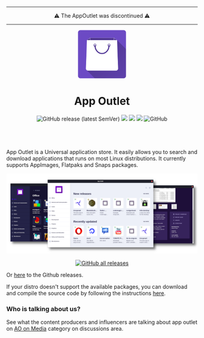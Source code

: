 ---
<div align="center">⚠️  The AppOutlet was discontinued ⚠️ </div>

___
<div align="center">
    <img src="src/assets/icon/icon.png" alt="application icon">
    <h1>App Outlet</h1>
    <img alt="GitHub release (latest SemVer)" src="https://img.shields.io/github/v/release/app-outlet/app-outlet">
    <a href="https://codeclimate.com/github/app-outlet/app-outlet/maintainability"><img src="https://api.codeclimate.com/v1/badges/db0cdec8062f2ef3a6b9/maintainability" /></a>
    <a href="https://codeclimate.com/github/app-outlet/app-outlet/test_coverage"><img src="https://api.codeclimate.com/v1/badges/db0cdec8062f2ef3a6b9/test_coverage" /></a>
    <a href="https://github.com/app-outlet/app-outlet/actions/workflows/pipeline.yml"><img src="https://github.com/app-outlet/app-outlet/actions/workflows/pipeline.yml/badge.svg" /></a>
    <img alt="GitHub" src="https://img.shields.io/github/license/app-outlet/app-outlet?style=flat">
    <h1></h1>
    <br>
</div>

App Outlet is a Universal application store. It easily allows you to search and download applications that runs on most
Linux distributions. It currently supports AppImages, Flatpaks and Snaps packages.

![Screenshot](screenshot/screenshots.png)

<div align="center">
    <a href="https://www.pling.com/p/1355468/#files-panel" target="_blank">
        <img alt="GitHub all releases" src="https://img.shields.io/github/downloads/app-outlet/app-outlet/total?label=Download%20App%20Outlet&style=for-the-badge">
    </a>
</div>

Or [here](https://github.com/app-outlet/app-outlet/releases) to the Github releases.

If your distro doesn't support the available packages, you can download and compile the source code by following the instructions [here](CONTRIBUTING.md).

### Who is talking about us?
See what the content producers and influencers are talking about app outlet on [AO on Media](https://github.com/app-outlet/app-outlet/discussions/categories/ao-on-media) category on discussions area.
